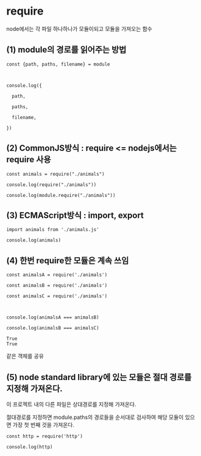 # require




node에서는 각 파일 하나하나가 모듈이되고 모듈을 가져오는 함수

## (1) module의 경로를 읽어주는 방법

```
const {path, paths, filename} = module



console.log({

  path,

  paths,

  filename,

})
```

## (2) CommonJS방식 : require      <= nodejs에서는 require 사용

```
const animals = require("./animals")

console.log(require("./animals"))

console.log(module.require("./animals"))
```



## (3) ECMAScript방식 : import, export
```
import animals from './animals.js'

console.log(animals)
````

## (4) 한번 require한 모듈은 계속 쓰임

```
const animalsA = require('./animals')

const animalsB = require('./animals')

const animalsC = require('./animals')



console.log(animalsA === animalsB)

console.log(animalsB === animalsC)
```

```
True
True
```
같은 객체를 공유


## (5) node standard library에 있는 모듈은 절대 경로를 지정해 가져온다.

이 프로젝트 내의 다른 파일은 상대경로를 지정해 가져온다.

절대경로를 지정하면 module.paths의 경로들을 순서대로 검사하여 해당 모듈이 있으면 가장 첫 번째 것을 가져온다.

```
const http = require('http')

console.log(http)
```

